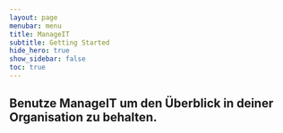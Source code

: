 ```yaml
---
layout: page
menubar: menu
title: ManageIT
subtitle: Getting Started
hide_hero: true
show_sidebar: false
toc: true
---
```


## Benutze ManageIT um den Überblick in deiner Organisation zu behalten.


